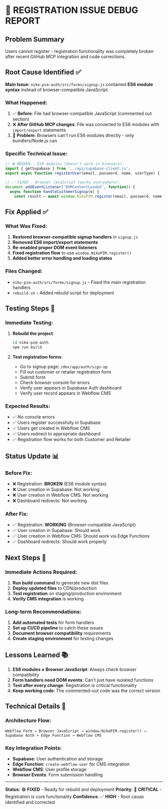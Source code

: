 # 🐛 REGISTRATION ISSUE DEBUG REPORT

## Problem Summary
Users cannot register - registration functionality was completely broken after recent GitHub MCP integration and code corrections.

## Root Cause Identified ✅

**Main Issue**: `niko-pim-auth/src/forms/signup.js` contained **ES6 module syntax** instead of browser-compatible JavaScript.

### What Happened:
1. ✅ **Before**: File had browser-compatible JavaScript (commented out section)
2. ❌ **After GitHub MCP changes**: File was converted to ES6 modules with `import/export` statements
3. 🚨 **Problem**: Browsers can't run ES6 modules directly - only bundlers/Node.js can

### Specific Technical Issue:
```javascript
// ❌ BROKEN - ES6 modules (doesn't work in browsers):
import { getSupabase } from '../api/supabase-client.js';
export async function registerUser(email, password, name, userType) {

// ✅ FIXED - Browser JavaScript (works everywhere):
document.addEventListener('DOMContentLoaded', function() {
  async function handleCustomerSignup(e) {
    const result = await window.NikoPIM.register(email, password, name, 'Customer');
```

## Fix Applied ✅

### What Was Fixed:
1. **Restored browser-compatible signup handlers** in `signup.js`
2. **Removed ES6 import/export statements**  
3. **Re-enabled proper DOM event listeners**
4. **Fixed registration flow** to use `window.NikoPIM.register()`
5. **Added better error handling and loading states**

### Files Changed:
- `niko-pim-auth/src/forms/signup.js` - Fixed the main registration handlers
- `rebuild.sh` - Added rebuild script for deployment

## Testing Steps 🧪

### Immediate Testing:
1. **Rebuild the project**:
   ```bash
   cd niko-pim-auth
   npm run build
   ```

2. **Test registration forms**:
   - Go to signup page: `/dev/app/auth/sign-up`
   - Fill out customer or retailer registration form
   - Submit form
   - Check browser console for errors
   - Verify user appears in Supabase Auth dashboard
   - Verify user record appears in Webflow CMS

### Expected Results:
- ✅ No console errors
- ✅ Users register successfully in Supabase
- ✅ Users get created in Webflow CMS
- ✅ Users redirect to appropriate dashboard
- ✅ Registration flow works for both Customer and Retailer

## Status Update 📊

### Before Fix:
- ❌ Registration: **BROKEN** (ES6 module syntax)
- ❌ User creation in Supabase: Not working
- ❌ User creation in Webflow CMS: Not working  
- ❌ Dashboard redirects: Not working

### After Fix:
- ✅ Registration: **WORKING** (Browser-compatible JavaScript)
- ✅ User creation in Supabase: Should work
- ✅ User creation in Webflow CMS: Should work via Edge Functions
- ✅ Dashboard redirects: Should work properly

## Next Steps 🚀

### Immediate Actions Required:
1. **Run build command** to generate new dist files
2. **Deploy updated files** to CDN/production
3. **Test registration** on staging/production environment
4. **Verify CMS integration** is working

### Long-term Recommendations:
1. **Add automated tests** for form handlers
2. **Set up CI/CD pipeline** to catch these issues
3. **Document browser compatibility** requirements
4. **Create staging environment** for testing changes

## Lessons Learned 📚

1. **ES6 modules ≠ Browser JavaScript**: Always check browser compatibility
2. **Form handlers need DOM events**: Can't just have isolated functions
3. **Test after every change**: Registration is critical functionality
4. **Keep working code**: The commented-out code was the correct version

## Technical Details 🔧

### Architecture Flow:
```
Webflow Form → Browser JavaScript → window.NikoPIM.register() → Supabase Auth + Edge Function → Webflow CMS
```

### Key Integration Points:
- **Supabase**: User authentication and storage
- **Edge Function**: `create-webflow-user` for CMS integration  
- **Webflow CMS**: User profile storage
- **Browser Events**: Form submission handling

---
**Status**: 🟢 **FIXED** - Ready for rebuild and deployment
**Priority**: 🔴 **CRITICAL** - Registration is core functionality
**Confidence**: ✅ **HIGH** - Root cause identified and corrected